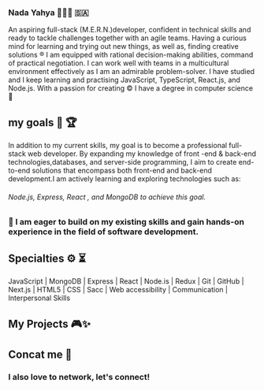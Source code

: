 ### Nada Yahya 👩🏻‍💻 🇸🇦
An aspiring full-stack (M.E.R.N.)developer, confident in technical skills and ready to tackle 
challenges together with an agile teams.
Having a curious mind for learning and trying out new things, as well as, finding creative solutions ®
I am equipped with rational decision-making abilities, command of practical negotiation.
I can work well with teams in a multicultural environment effectively as I am an admirable problem-solver.
I have studied and I keep learning and practising JavaScript, TypeScript, React.js, and Node.js. With a passion for creating 
© I have a degree in computer science 🏅


## my goals 🎯 🏆
In addition to my current skills, my goal is to become a professional full-stack web
developer. By expanding my knowledge  of front -end & back-end technologies,databases,
and server-side programming, I aim to create end-to-end solutions that encompass both 
front-end and back-end development.I am actively learning and exploring technologies such as: 
###### Node.js, Express, React , and MongoDB to achieve this goal.


### 🎀 I am eager to build on my existing skills and gain hands-on experience in the field of software development.

## Specialties ⚙️ ⏳ 
JavaScript | MongoDB | Express | React | Node.is | Redux | Git | GitHub | Next.js | HTML5 | CSS | Sacc | Web accessibility | Communication | Interpersonal Skills

## My Projects 🎮✨

## Concat me 💌
### I also love to network, let's connect!

